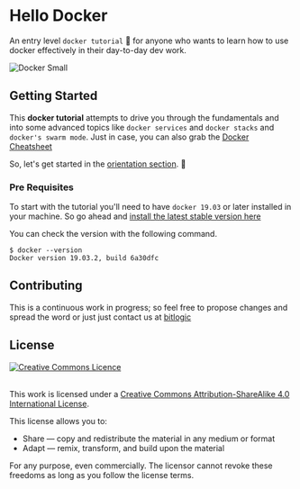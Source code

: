 # Hello Docker 

An entry level `docker tutorial` 🐳  for anyone who wants to learn how to use docker effectively in their day-to-day dev work. 

![Docker Small](./0-orientation/horizontal_small.png) 


## Getting Started

This **docker tutorial** attempts to drive you through the fundamentals and into some advanced topics like `docker services` and  `docker stacks` and `docker's swarm mode`. Just in case, you can also grab the [Docker Cheatsheet](https://github.com/bitlogic/hello-docker/tree/master/docker-cheatsheet.md)


So, let's get started in the [orientation section](https://github.com/bitlogic/hello-docker/tree/master/0-orientation). :punch:


### Pre Requisites

To start with the tutorial you'll need to have `docker 19.03` or later installed in your machine.  So go ahead and [install the latest stable version here](https://docs.docker.com/engine/installation/)

You can check the version with the following command.
``` 
$ docker --version
Docker version 19.03.2, build 6a30dfc
```


## Contributing

This is a continuous work in progress; so feel free to propose changes and spread the word or just just contact us at [bitlogic](https://bitlogic.io)


## License

<a rel="license" href="http://creativecommons.org/licenses/by-sa/4.0/"><img alt="Creative Commons Licence" style="border-width:0" src="https://i.creativecommons.org/l/by-sa/4.0/88x31.png" /></a>

<br />This work is licensed under a <a rel="license" href="http://creativecommons.org/licenses/by-sa/4.0/">Creative Commons Attribution-ShareAlike 4.0 International License</a>.

This license allows you to:

* Share — copy and redistribute the material in any medium or format
* Adapt — remix, transform, and build upon the material

For any purpose, even commercially. The licensor cannot revoke these freedoms as long as you follow the license terms.

